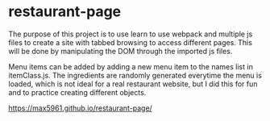 # restaurant-page

The purpose of this project is to use learn to use webpack and multiple js files to create a site with tabbed browsing to access different pages.  This will be done by manipulating the DOM through the imported js files.

Menu items can be added by adding a new menu item to the names list in itemClass.js.  The ingredients are randomly generated everytime the menu is loaded, which is not ideal for a real restaurant website, but I did this for fun and to practice creating different objects.

https://max5961.github.io/restaurant-page/
